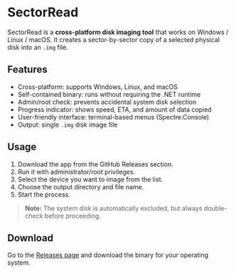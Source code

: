 # SectorRead

SectorRead is a **cross-platform disk imaging tool** that works on Windows / Linux / macOS.
It creates a sector-by-sector copy of a selected physical disk into an `.img` file.

## Features

* Cross-platform: supports Windows, Linux, and macOS
* Self-contained binary: runs without requiring the .NET runtime
* Admin/root check: prevents accidental system disk selection
* Progress indicator: shows speed, ETA, and amount of data copied
* User-friendly interface: terminal-based menus (Spectre.Console)
* Output: single `.img` disk image file

## Usage

1. Download the app from the GitHub Releases section.
2. Run it with administrator/root privileges.
3. Select the device you want to image from the list.
4. Choose the output directory and file name.
5. Start the process.

> **Note:** The system disk is automatically excluded, but always double-check before proceeding.

## Download

Go to the [Releases page](../../releases) and download the binary for your operating system.
